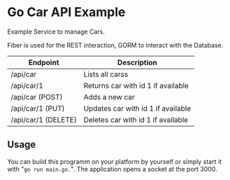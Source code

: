 # Go Car API Example

Example Service to manage Cars.

Fiber is used for the REST interaction, GORM to interact with the Database.

| Endpoint                     | Description                         |
|------------------------------|-------------------------------------|
| /api/car                | Lists all carss                     |
| /api/car/1               | Returns car with id 1 if available |
| /api/car   (POST)        | Adds a new car                     |
| /api/car/1 (PUT)         | Updates car with id 1 if available |
| /api/car/1 (DELETE)      | Deletes car with id 1 if available |

## Usage

You can build this programm on your platform by yourself or simply start it with "`go run main.go.`". The application opens a socket at the port 3000.
